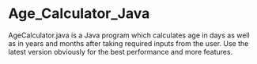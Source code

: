 # Age_Calculator_Java

AgeCalculator.java is a Java program which calculates age in days as well as in years and months after taking required inputs from the user.
Use the latest version obviously for the best performance and more features.
